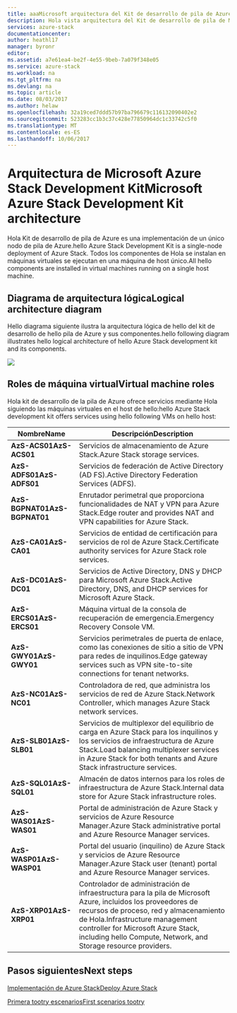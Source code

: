 ```yaml
---
title: aaaMicrosoft arquitectura del Kit de desarrollo de pila de Azure | Documentos de Microsoft
description: Hola vista arquitectura del Kit de desarrollo de pila de Microsoft Azure.
services: azure-stack
documentationcenter: 
author: heathl17
manager: byronr
editor: 
ms.assetid: a7e61ea4-be2f-4e55-9beb-7a079f348e05
ms.service: azure-stack
ms.workload: na
ms.tgt_pltfrm: na
ms.devlang: na
ms.topic: article
ms.date: 08/03/2017
ms.author: helaw
ms.openlocfilehash: 32a19ced7ddd57b97ba796679c116132090402e2
ms.sourcegitcommit: 523283cc1b3c37c428e77850964dc1c33742c5f0
ms.translationtype: MT
ms.contentlocale: es-ES
ms.lasthandoff: 10/06/2017
---
```

# <a name="microsoft-azure-stack-development-kit-architecture"></a><span data-ttu-id="de863-103">Arquitectura de Microsoft Azure Stack Development Kit</span><span class="sxs-lookup"><span data-stu-id="de863-103">Microsoft Azure Stack Development Kit architecture</span></span>
<span data-ttu-id="de863-104">Hola Kit de desarrollo de pila de Azure es una implementación de un único nodo de pila de Azure.</span><span class="sxs-lookup"><span data-stu-id="de863-104">hello Azure Stack Development Kit is a single-node deployment of Azure Stack.</span></span> <span data-ttu-id="de863-105">Todos los componentes de Hola se instalan en máquinas virtuales se ejecutan en una máquina de host único.</span><span class="sxs-lookup"><span data-stu-id="de863-105">All hello components are installed in virtual machines running on a single host machine.</span></span> 

## <a name="logical-architecture-diagram"></a><span data-ttu-id="de863-106">Diagrama de arquitectura lógica</span><span class="sxs-lookup"><span data-stu-id="de863-106">Logical architecture diagram</span></span>
<span data-ttu-id="de863-107">Hello diagrama siguiente ilustra la arquitectura lógica de hello del kit de desarrollo de hello pila de Azure y sus componentes.</span><span class="sxs-lookup"><span data-stu-id="de863-107">hello following diagram illustrates hello logical architecture of hello Azure Stack development kit and its components.</span></span>

![](media/azure-stack-architecture/image1.png)

## <a name="virtual-machine-roles"></a><span data-ttu-id="de863-108">Roles de máquina virtual</span><span class="sxs-lookup"><span data-stu-id="de863-108">Virtual machine roles</span></span>
<span data-ttu-id="de863-109">Hola kit de desarrollo de la pila de Azure ofrece servicios mediante Hola siguiendo las máquinas virtuales en el host de hello:</span><span class="sxs-lookup"><span data-stu-id="de863-109">hello Azure Stack development kit offers services using hello following VMs on hello host:</span></span>

| <span data-ttu-id="de863-110">Nombre</span><span class="sxs-lookup"><span data-stu-id="de863-110">Name</span></span> | <span data-ttu-id="de863-111">Descripción</span><span class="sxs-lookup"><span data-stu-id="de863-111">Description</span></span> |
| ----- | ----- |
| <span data-ttu-id="de863-112">**AzS-ACS01**</span><span class="sxs-lookup"><span data-stu-id="de863-112">**AzS-ACS01**</span></span> | <span data-ttu-id="de863-113">Servicios de almacenamiento de Azure Stack.</span><span class="sxs-lookup"><span data-stu-id="de863-113">Azure Stack storage services.</span></span>|
| <span data-ttu-id="de863-114">**AzS-ADFS01**</span><span class="sxs-lookup"><span data-stu-id="de863-114">**AzS-ADFS01**</span></span> | <span data-ttu-id="de863-115">Servicios de federación de Active Directory (AD FS).</span><span class="sxs-lookup"><span data-stu-id="de863-115">Active Directory Federation Services (ADFS).</span></span>  |
| <span data-ttu-id="de863-116">**AzS-BGPNAT01**</span><span class="sxs-lookup"><span data-stu-id="de863-116">**AzS-BGPNAT01**</span></span> | <span data-ttu-id="de863-117">Enrutador perimetral que proporciona funcionalidades de NAT y VPN para Azure Stack.</span><span class="sxs-lookup"><span data-stu-id="de863-117">Edge router and provides NAT and VPN capabilities for Azure Stack.</span></span> |
| <span data-ttu-id="de863-118">**AzS-CA01**</span><span class="sxs-lookup"><span data-stu-id="de863-118">**AzS-CA01**</span></span> | <span data-ttu-id="de863-119">Servicios de entidad de certificación para servicios de rol de Azure Stack.</span><span class="sxs-lookup"><span data-stu-id="de863-119">Certificate authority services for Azure Stack role services.</span></span>|
| <span data-ttu-id="de863-120">**AzS-DC01**</span><span class="sxs-lookup"><span data-stu-id="de863-120">**AzS-DC01**</span></span> | <span data-ttu-id="de863-121">Servicios de Active Directory, DNS y DHCP para Microsoft Azure Stack.</span><span class="sxs-lookup"><span data-stu-id="de863-121">Active Directory, DNS, and DHCP services for Microsoft Azure Stack.</span></span>|
| <span data-ttu-id="de863-122">**AzS-ERCS01**</span><span class="sxs-lookup"><span data-stu-id="de863-122">**AzS-ERCS01**</span></span> | <span data-ttu-id="de863-123">Máquina virtual de la consola de recuperación de emergencia.</span><span class="sxs-lookup"><span data-stu-id="de863-123">Emergency Recovery Console VM.</span></span> |
| <span data-ttu-id="de863-124">**AzS-GWY01**</span><span class="sxs-lookup"><span data-stu-id="de863-124">**AzS-GWY01**</span></span> | <span data-ttu-id="de863-125">Servicios perimetrales de puerta de enlace, como las conexiones de sitio a sitio de VPN para redes de inquilinos.</span><span class="sxs-lookup"><span data-stu-id="de863-125">Edge gateway services such as VPN site-to-site connections for tenant networks.</span></span>|
| <span data-ttu-id="de863-126">**AzS-NC01**</span><span class="sxs-lookup"><span data-stu-id="de863-126">**AzS-NC01**</span></span> | <span data-ttu-id="de863-127">Controladora de red, que administra los servicios de red de Azure Stack.</span><span class="sxs-lookup"><span data-stu-id="de863-127">Network Controller, which manages Azure Stack network services.</span></span>  |
| <span data-ttu-id="de863-128">**AzS-SLB01**</span><span class="sxs-lookup"><span data-stu-id="de863-128">**AzS-SLB01**</span></span> | <span data-ttu-id="de863-129">Servicios de multiplexor del equilibrio de carga en Azure Stack para los inquilinos y los servicios de infraestructura de Azure Stack.</span><span class="sxs-lookup"><span data-stu-id="de863-129">Load balancing multiplexer services in Azure Stack for both tenants and Azure Stack infrastructure services.</span></span>  |
| <span data-ttu-id="de863-130">**AzS-SQL01**</span><span class="sxs-lookup"><span data-stu-id="de863-130">**AzS-SQL01**</span></span> | <span data-ttu-id="de863-131">Almacén de datos internos para los roles de infraestructura de Azure Stack.</span><span class="sxs-lookup"><span data-stu-id="de863-131">Internal data store for Azure Stack infrastructure roles.</span></span>  |
| <span data-ttu-id="de863-132">**AzS-WAS01**</span><span class="sxs-lookup"><span data-stu-id="de863-132">**AzS-WAS01**</span></span> | <span data-ttu-id="de863-133">Portal de administración de Azure Stack y servicios de Azure Resource Manager.</span><span class="sxs-lookup"><span data-stu-id="de863-133">Azure Stack administrative portal and Azure Resource Manager services.</span></span>|
| <span data-ttu-id="de863-134">**AzS-WASP01**</span><span class="sxs-lookup"><span data-stu-id="de863-134">**AzS-WASP01**</span></span>| <span data-ttu-id="de863-135">Portal del usuario (inquilino) de Azure Stack y servicios de Azure Resource Manager.</span><span class="sxs-lookup"><span data-stu-id="de863-135">Azure Stack user (tenant) portal and Azure Resource Manager services.</span></span>|
| <span data-ttu-id="de863-136">**AzS-XRP01**</span><span class="sxs-lookup"><span data-stu-id="de863-136">**AzS-XRP01**</span></span> | <span data-ttu-id="de863-137">Controlador de administración de infraestructura para la pila de Microsoft Azure, incluidos los proveedores de recursos de proceso, red y almacenamiento de Hola.</span><span class="sxs-lookup"><span data-stu-id="de863-137">Infrastructure management controller for Microsoft Azure Stack, including hello Compute, Network, and Storage resource providers.</span></span>|


## <a name="next-steps"></a><span data-ttu-id="de863-138">Pasos siguientes</span><span class="sxs-lookup"><span data-stu-id="de863-138">Next steps</span></span>
[<span data-ttu-id="de863-139">Implementación de Azure Stack</span><span class="sxs-lookup"><span data-stu-id="de863-139">Deploy Azure Stack</span></span>](azure-stack-deploy.md)

[<span data-ttu-id="de863-140">Primera tootry escenarios</span><span class="sxs-lookup"><span data-stu-id="de863-140">First scenarios tootry</span></span>](azure-stack-first-scenarios.md)

